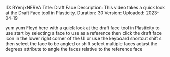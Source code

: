 ID: RYenjxNERVA
Title: Draft Face
Description: This video takes a quick look at the Draft Face tool in Plasticity.
Duration: 30
Version: 
Uploaded: 2023-04-19

yum yum
Floyd here with a quick look at the
draft face tool in Plasticity to use
start by selecting a face to use as a
reference then click the draft face icon
in the lower right corner of the UI or
use the keyboard shortcut shift s then
select the face to be angled or shift
select multiple faces adjust the degrees
attribute to angle the faces relative to
the reference face